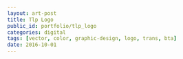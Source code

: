 ```yaml
---
layout: art-post
title: Tlp Logo
public_id: portfolio/tlp_logo
categories: digital
tags: [vector, color, graphic-design, logo, trans, bta]
date: 2016-10-01
---
```

